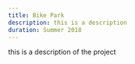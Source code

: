 ```yaml
---
title: Bike Park
description: this is a description
duration: Summer 2018
---
```


this is a description of the project